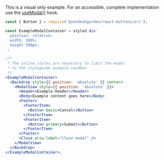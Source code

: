 This is a visual only example. For an accessible, complete implementation
use the [useModal()](https://www.npmjs.com/package/@zendeskgarden/container-modal)
hook.

```jsx
const { Button } = require('@zendeskgarden/react-buttons/src');

const ExampleModalContainer = styled.div`
  position: relative;
  width: 100%;
  height 500px;
`;

/**
 * The inline styles are necessary to limit the modal
 * to the styleguide example sandbox
 */
<ExampleModalContainer>
  <Backdrop style={{ position: 'absolute' }} center>
    <ModalView style={{ position: 'absolute' }}>
      <Header>Example Header</Header>
      <Body>Example content goes here</Body>
      <Footer>
        <FooterItem>
          <Button basic>Cancel</Button>
        </FooterItem>
        <FooterItem>
          <Button primary>Submit</Button>
        </FooterItem>
      </Footer>
      <Close aria-label="Close modal" />
    </ModalView>
  </Backdrop>
</ExampleModalContainer>;
```
